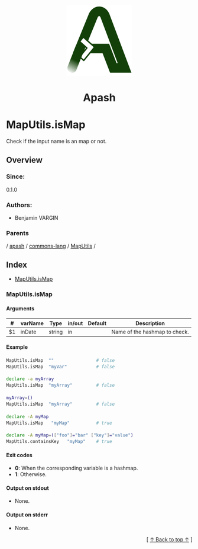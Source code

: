 
<div align='center' id='apash-top'>
  <a href='https://github.com/hastec-fr/apash'>
    <img alt='apash-logo' src='../../../../../../assets/apash-logo.svg'/>
  </a>

  # Apash
</div>

# MapUtils.isMap

Check if the input name is an map or not.

## Overview

### Since:
0.1.0

### Authors:
* Benjamin VARGIN

### Parents
<!-- apash.parentBegin -->
[](../../../../.md) / [apash](../../../apash.md) / [commons-lang](../../commons-lang.md) / [MapUtils](../MapUtils.md) / 
<!-- apash.parentEnd -->

## Index

* [MapUtils.isMap](#maputilsismap)

### MapUtils.isMap

#### Arguments
| #      | varName        | Type          | in/out   | Default    | Description                           |
|--------|----------------|---------------|----------|------------|---------------------------------------|
| $1     | inDate         | string        | in       |            | Name of the hashmap to check.         |

#### Example
```bash
MapUtils.isMap  ""                # false
MapUtils.isMap  "myVar"           # false

declare -a myArray
MapUtils.isMap  "myArray"         # false

myArray=()
MapUtils.isMap  "myArray"         # false

declare -A myMap
MapUtils.isMap   "myMap"          # true

declare -A myMap=(["foo"]="bar" ["key"]="value")
MapUtils.containsKey   "myMap"    # true

```

#### Exit codes

* **0**: When the corresponding variable is a hashmap.
* **1**: Otherwise.

#### Output on stdout

* None.

#### Output on stderr

* None.


  <div align='right'>[ <a href='#apash-top'>↑ Back to top ↑</a> ]</div>

